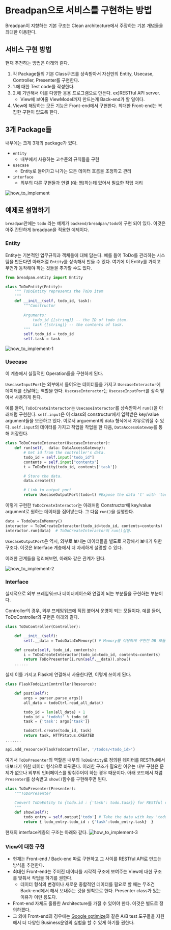 Breadpan으로 서비스를 구현하는 방법
===========

Breadpan이 지향하는 기본 구조는 Clean architecture에서 주장하는 기본 개념들을 최대한 이용한다. 

서비스 구현 방법
-----

현재 추천하는 방법은 아래와 같다. 
1. 각 Package들의 기본 Class구조를 상속받아서 자신만의 Entity, Usecase, Controller, Presenter를 구현한다. 
2. 1.에 대한 Test code를 작성한다. 
3. 2.에 기반해서 이를 다양한 응용 프로그램으로 만든다. ex)RESTful API server.
    - View에 보여줄 ViewModel까지 만드는게 Back-end가 할 일이다. 
4. View에 해당하는 모든 기능은 Front-end에서 구현한다. 최대한 Front-end는 복잡한 구현이 없도록 한다. 


3개 Package들
------

내부에는 크게 3개의 package가 있다. 
* ```entity```
    - 내부에서 사용하는 고수준의 규칙들을 구현
* ```usecase```
    - Entity로 들어가고 나가는 모든 데이터 흐름을 조정하고 관리 
* ```interface```
    - 외부의 다른 구현들과 연결 (예: 웹)하는데 있어서 필요한 작업 처리  

![how_to_implement](https://www.plantuml.com/plantuml/png/0/TPBD2i8m48JlVOgS1VC4fIZ-uKal7ZokwIfYcvJT3IBgkvlQ7z2qkUNRONOcPCO29Bui4bC0ipewJxkxNOB02HYvnVLzRWmoRq3m3eyagS3Su8BgH0Xv1LQZbQiyL9gk2KhCClLCL3Yh1ckT3RYy1tmyemch8wD3mxUsyh9t92hLkdKVcR-2eAU214OSAVMhxlbqEkdepajdCgOUxDEgO_wD4htjKFjhlU8Cvh__df2ndeNDhomE6YGBPuLSKM2JBihyAwdhzgOXoWnj7lx11m00 "how_to_implement")

<!-- 
 ```plantuml
@startuml
class YourOwnDatabases
class DataAccessGateway

package breadpan.entity <<Frame>> {
    Entity ..> DataAccessGateway
}

package breadpan.usecase <<Frame>> {
    UsecaseInputPort <.. Entity
    UsecaseInputPort <|.. UsecaseInteractor  
    UsecaseInteractor --* UsecaseOutputPort  
    UsecaseInteractor ..> DataAccessGateway  
    DataAccessGateway <|.. YourOwnDatabases
}

package breadpan.interface <<Frame>> {
  Presenter ..|> UsecaseOutputPort
  Controller ..> UsecaseInteractor
  Controller --* Presenter
}
@enduml
``` -->

예제로 설명하기
---------

 ```breadpan```안에는 ```todo``` 라는 예제가 ```backend/breadpan/todo```에 구현 되어 있다. 이것은 아주 간단하게 breadpan을 적용한 예제이다. 


### Entity

 Entity는 기본적인 업무규칙과 객체들에 대해 담는다. 예를 들어 ToDo를 관리하는 시스템을 만든다면 아래처럼 ```Entity```를 상속해서 만들 수 있다. 여기에 이 Entity를 가지고 무언가 동작해야 하는 것들을 추가할 수도 있다. 
 
```python
from breadpan.entity import Entity

class ToDoEntity(Entity):
    """ ToDoEntity represents the ToDo item
    """
    def __init__(self, todo_id, task):
        """Constructor 
        
        Arguments:
            todo_id {[string]} -- the ID of todo item. 
            task {[string]} -- the contents of task.
        """
        self.todo_id = todo_id
        self.task = task
```



![how_to_implement-1](https://www.plantuml.com/plantuml/png/0/SoWkIImgAStDuU8gI4pEJanFLKWgIarCAKZCqqlDAyaigLImiN4hIinDjRDJK7O10uLgBWKWG5EdvmfLhgkhu99OakYOd9nQNEoUM99QdbZ9LOimloG_9H_JRFncrkZfAOG0zK7uGDCSKlDIWAu60000 "how_to_implement-1")

<!-- 
```plantuml
@startuml

package breadpan.entity <<Frame>> #DDDDDD {
    breadpan.entity.Entity <-- DataAccessGateway
}

package todo.entity <<Frame>> {
    breadpan.entity.Entity <|.. TodoEntity
}
@enduml
``` -->


### Usecase

이 계층에서 실질적인 Operation들을 구현하게 된다. 

`UsecaseInputPort`는 외부에서 들어오는 데이터들을 가지고 `UsecaseInteractor`에 데이터를 전달하는 역할을 한다. `UsecaseInteractor`는 `UsecaseInputPort`를 상속 받아서 사용하게 된다. 

예를 들어, `ToDoCreateInteractor`는 `UsecaseInteractor`를 상속받아서 `run()`을 아래처럼 구현한다. `self.input`은 이 class의 constructur에서 입력받은 key/value argument들을 보관하고 있다. 이로서 arguement의 data 형식에서 자유로워질 수 있다.  `self.input`의 데이터를 가지고 작업을 작업을 한 다음, `DataAccessGateway`를 통해 저장한다.  
```python
class ToDoCreateInteractor(UsecaseInteractor):
    def run(self,  data: DataAccessGateway):        
        # Get id from the controller's data. 
        todo_id = self.input["todo_id"]
        contents = self.input["contents"]
        t = ToDoEntity(todo_id, contents['task'])

        # Store the data.
        data.create(t)

        # Link to output port
        return UsecaseOutputPort(todo=t) #Expose the data 't' with 'todo' as key.
```

이렇게 구현한 `ToDoCreateInteractor`는 아래처럼 Constructor에 key/value argument로 원하는 데이터를 집어넣는다. 그 다음 `run()`을 실행한다.   

``` python
data = TodoDataInMemory() 
interactor = ToDoCreateInteractor(todo_id=todo_id, contents=contents)
interactor.run(data)  # ToDoCreateInteractor의 run()실행.
```

```UsecaseOutputPort```은 역시, 외부로 보내는 데이터들을 별도로 저장해서 보내기 위한 구조다. 이것은 Interface 계층에서 더 자세하게 설명할 수 있다. 

이러한 관계들을 정리해보면, 아래와 같은 관계가 된다. 

![how_to_implement-2](https://www.plantuml.com/plantuml/png/0/XP712e9048RlFiL0jy1z0X4ZAJf47Um1fdMAI5tP7GaftxtLDOmIdSkmo_V_i_ClH8PHSvLd7fGextWbO9KgKHcIQ0Y2OACnfp24fmTjnSYuafACsIBJ0si8Na8uqQrWqXUK919xRCbTiQTSwTff4nMhjIQhsxKaIbRQoS_sDYsn-CmL9zS7pZdCStD-PSL7fNdQxb3r62nzV_JPKmjPoLzA7TzuGyg_ex-INiHTzO7B38s1aJmQ3o8gKljtRm00 "how_to_implement-2")

 <!-- ```plantuml
 @startuml
 package todo.usecase <<Frame>> {
     DataAccessGateway <|.. todo.interface.TodoDataInMemory
     ToDoCreateInteractor <|.. breadpan.usecase.UsecaseInteractor
     breadpan.usecase.UsecaseInteractor <|.. breadpan.usecase.UsecaseInputPort
     breadpan.usecase.UsecaseOuputPort *-- ToDoCreateInteractor
     ToDoCreateInteractor <-- DataAccessGateway
    }

 package breadpan.usecase <<Frame>> #DDDDDD{
     class UsecaseInteractor
 }
 @enduml
 ``` -->

### Interface
 
 실제적으로 외부 프레임워크나 데이터베이스와 연결이 되는 부분들을 구현하는 부분이다. 
 
 Controller의 경우, 외부 프레임워크에 직접 붙어서 운영이 되는 모듈이다. 예를 들어, ToDoController의 구현은 아래와 같다. 

```python
class ToDoController(Controller):

    def __init__(self):
        self.__data = TodoDataInMemory() # Memory를 이용하게 구현한 DB 모듈.

    def create(self, todo_id, contents):
        i = ToDoCreateInteractor(todo_id=todo_id, contents=contents)
        return ToDoPresenter(i.run(self.__data)).show()
    ......
```
실제 이를 가지고 Flask에 연결해서 사용한다면, 이렇게 쓰이게 된다. 

```python
class FlaskTodoListController(Resource):

    def post(self):
        args = parser.parse_args()
        all_data = todoCtrl.read_all_data()

        todo_id = len(all_data) + 1
        todo_id = 'todo%i' % todo_id
        task = {'task': args['task']} 

        todoCtrl.create(todo_id, task)
        return task, HTTPStatus.CREATED
.......

api.add_resource(FlaskTodoController, '/todos/<todo_id>')
```

여기서 `ToDoPresenter`의 역할은 내부의 `ToDoEntity`로 정의된 데이터를 RESTful에서 내보내기 위한 데이터 형식으로 바꿔준다. 이러한 구조가 필요한 이유는 내부 구현은 문제가 없으나 외부의 인터페이스를 맞춰주어야 하는 경우 때문이다. 아래 코드에서 처럼 `Presenter`를 상속받고 `show()`함수를 구현해주면 된다. 

``` python
class ToDoPresenter(Presenter):
    """ToDoPresenter
    
    Convert ToDoEntity to {todo.id : {'task': todo.task}} for RESTful response as view. 
    """
    def show(self):
        todo_entry = self.output['todo'] # Take the data with key 'todo' TodoController exposed.
        return { todo_entry.todo_id : {'task':todo_entry.task}  }
```

현재의 interface계층의 구조는 아래와 같다. 
![how_to_implement-3](https://www.plantuml.com/plantuml/png/0/RP1D2i8m48NtFSM0w_O4fLGiYWkXYrvWJ4SHqqoPZ4XHxsv_n4PgTlaoxytBoxsYwAsnKTIYkUAPGBdcvEAKv8I684stWWrb6JmYWAf_B51nxmxKi7IGFkCO1h8sXhpVeT8TktxoA8HrYswsIaeXJyDjKbLSy1VzLspOgR2reMHcOvuGG9mj4dw6WjqBczVy-MM6e81LCPwX1sFHUmZJJ-JNDITNzzs-0G00 "how_to_implement-3")

<!-- 
```plantuml
@startuml

package todo.interface <<Frame>> {
  TodoDataInMemory <|-- DataAccessGateway
  breadpan.interface.Presenter <|-- ToDoPresenter
  breadpan.interface.Controller <|-- ToDoController
  ToDoController -> TodoDataInMemory
  ToDoPresenter <- ToDoController
}

package breadpan.interface <<Frame>> #DDDDDD{
  class Presenter
  class Controller
}

@enduml
``` -->


### View에 대한 구현 
- 현재는 Front-end / Back-end 따로 구현하고 그 사이를 RESTful API로 만드는 방식을 추천한다. 
- 최대한 Front-end는 주어진 데이터를 시각적 구조에 보여주는 View에 대한 구조를 맞춰서 작업을 하기를 권한다.
    - 데이터 형식의 변경이나 새로운 종합적인 데이터를 필요로 할 때는 무조건 Back-end에서 해서 보내주는 것을 원칙으로 한다. Presenter class가 있는 이유가 이런 용도다. 
- Front-end 자체도 훌륭한 Architecture를 가질 수 있어야 한다. 이것은 별도로 정의하겠다. 
- 그 외에 Front-end의 경우에는 [Google optimize](https://optimize.google.com/)와 같은 A/B test 도구들을 지원해서 더 다양한 Business운영의 실험을 할 수 있게 하기를 권한다.
